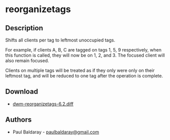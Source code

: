reorganizetags
==============

Description
-----------

Shifts all clients per tag to leftmost unoccupied tags.

For example, if clients A, B, C are tagged on tags 1, 5, 9 respectively, when
this function is called, they will now be on 1, 2, and 3. The focused client
will also remain focused.

Clients on multiple tags will be treated as if they only were only on their
leftmost tag, and will be reduced to one tag after the operation is complete.

Download
--------
* [dwm-reorganizetags-6.2.diff](dwm-reorganizetags-6.2.diff)

Authors
-------
* Paul Baldaray - <paulbaldaray@gmail.com>
